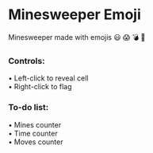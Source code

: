 # Minesweeper Emoji 

Minesweeper made with emojis 😃 😱 💣 🚩


### Controls:
• Left-click to reveal cell<br>
• Right-click to flag

### To-do list:
• Mines counter<br>
• Time counter<br>
• Moves counter
